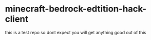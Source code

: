# minecraft-bedrock-edtition-hack-client

this is a test repo so dont expect you will get anything good out of this
